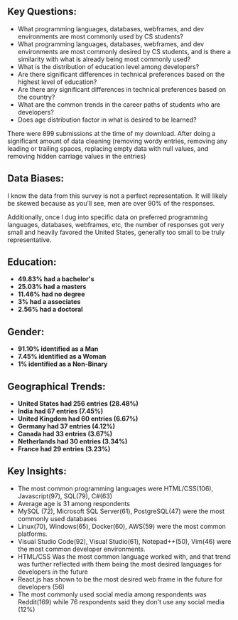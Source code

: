## Key Questions: 

* What programming languages, databases, webframes, and dev environments are most commonly used by CS students?
* What programming languages, databases, webframes, and dev environments are most commonly desired by CS students, and is there a similarity with what is already being most commonly used?
* What is the distribution of education level among developers?
* Are there significant differences in technical preferences based on the highest level of education?
* Are there any significant differences in technical preferences based on the country?
* What are the common trends in the career paths of students who are developers?
* Does age distribution factor in what is desired to be learned?

There were 899 submissions at the time of my download. After doing a significant amount of data cleaning (removing wordy entries, removing any leading or trailing spaces, replacing empty data with null values, and removing hidden carriage values in the entries)

## Data Biases:

I know the data from this survey is not a perfect representation. It will likely be skewed because as you’ll see, men are over 90% of the responses.

Additionally, once I dug into specific data on preferred programming languages, databases, webframes, etc, the number of responses got very small and heavily favored the United States, generally too small to be truly representative.


## Education:
* **49.83% had a bachelor's**
* **25.03% had a masters**
* **11.46% had no degree**
* **3% had a associates**
* **2.56% had a doctoral**

## Gender:
* **91.10% identified as a Man**
* **7.45% identified as a Woman**
* **1% identified as a Non-Binary**


## Geographical Trends:
* **United States had 256 entries (28.48%)**
* **India had 67 entries (7.45%)**
* **United Kingdom had 60 entries (6.67%)**
* **Germany had 37 entries (4.12%)**
* **Canada had 33 entries (3.67%)**
* **Netherlands had 30 entries (3.34%)**
* **France had 29 entries (3.23%)**



## Key Insights:

* The most common programming languages were HTML/CSS(106), Javascript(97), SQL(79), C#(63)
* Average age is 31 among respondents
* MySQL (72), Microsoft SQL Server(61), PostgreSQL(47) were the most commonly used databases
* Linux(70), Windows(65), Docker(60), AWS(59) were the most common platforms.
* Visual Studio Code(92), Visual Studio(61), Notepad++(50), Vim(46) were the most common developer environments.
* HTML/CSS Was the most common language worked with, and that trend was further reflected with them being the most desired languages for developers in the future
* React.js has shown to be the most desired web frame in the future for developers (56)
* The most commonly used social media among respondents was Reddit(169) while 76 respondents said they don't use any social media (12%)
